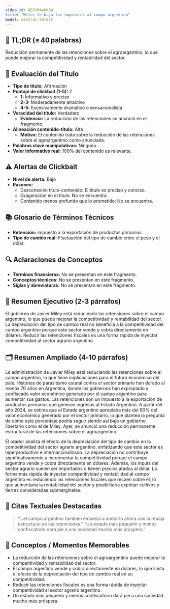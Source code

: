 ```yaml
---
video_id: QB3JM4wkKB4
title: "Milei le baja los impuestos al campo argentino"
model: mistral:latest
---
```


## 📌 TL;DR (≤ 40 palabras)
Reducción permanente de las retenciones sobre el agroargentino, lo que puede mejorar la competitividad y rentabilidad del sector.

## 🎯 Evaluación del Título
- **Tipo de título:** Afirmación
- **Puntaje de clickbait (1-5):** 2
  - **1:** Informativo y preciso
  - **2-3:** Moderadamente atractivo
  - **4-5:** Excesivamente dramático o sensacionalista
- **Veracidad del título:** Verdadero
  - **Evidencia:** La reducción de las retenciones se anunció en el fragmento.
- **Alineación contenido-título:** Alta
  - **Motivo:** El contenido trata sobre la reducción de las retenciones sobre el agroargentino como anunciada.
- **Palabras clave manipulativas:** Ninguna.
- **Valor informativo real:** 100% del contenido es relevante.

## ⚠️ Alertas de Clickbait
- **Nivel de alerta:** Bajo
- **Razones:**
  - Desconexión título-contenido: El título es preciso y conciso.
  - Exageración en el título: No se encuentra.
  - Contenido menos profundo que lo prometido: No se encuentra.

## 📚 Glosario de Términos Técnicos
- **Retención:** impuesto a la exportación de productos primarios.
- **Tipo de cambio real:** Fluctuación del tipo de cambio entre el peso y el dólar.

## 🔍 Aclaraciones de Conceptos
- **Términos financieros:** No se presentan en este fragmento.
- **Conceptos técnicos:** No se presentan en este fragmento.
- **Siglas y abreviaturas:** No se presentan en este fragmento.

## 📰 Resumen Ejecutivo (2‑3 párrafos)
El gobierno de Javier Miley está reduciendo las retenciones sobre el campo argentino, lo que puede mejorar la competitividad y rentabilidad del sector. La depreciación del tipo de cambio real no beneficia a la competitividad del campo argentino porque este sector vende y cobra directamente en dólares. Reducir las retenciones fiscales es una forma rápida de inyectar competitividad al sector agrario argentino.

## 🗂️ Resumen Ampliado (4‑10 párrafos)
La administración de Javier Miley está reduciendo las retenciones sobre el campo argentino, lo que tiene implicaciones para el futuro económico del país. Historias de parasitismo estatal contra el sector primario han durado al menos 70 años en Argentina, donde los gobiernos han expropiado y confiscado valor económico generado por el campo argentino para aumentar sus gastos. Las retenciones son un impuesto a la exportación de productos primarios que generan ingresos al Estado Argentino. A partir del año 2024, se estima que el Estado argentino apropiaba más del 60% del valor económico generado por el sector primario, lo que plantea la pregunta de cómo este porcentaje podría seguir siendo así bajo un gobierno libertario como el de Miley. Ayer, se anunció una reducción permanente estructural de las retenciones sobre el agroargentino.

El orador analiza el efecto de la depreciación del tipo de cambio en la competitividad del sector agrario argentino, enfatizando que este sector es hiperproductivo e internacionalizado. La depreciación no contribuye significativamente a incrementar la competitividad porque el campo argentino vende y cobra directamente en dólares. Además, los inputs del sector agrario suelen ser importados o tienen precios atados al dólar. La forma más rápida de inyectar competitividad y rentabilidad al campo argentino es reduciendo las retenciones fiscales que recaen sobre él, lo que aumentaría la rentabilidad del sector y posibilitaría explotar cultivos y tierras consideradas submarginales.

## 💬 Citas Textuales Destacadas
> “…el campo argentino también empieza a anotarlo ahora con la rebaja estructural de las retenciones.”
> “Un estado más pequeño y menos confiscatorio dará pie a una sociedad mucho más próspera.”

## 🎯 Conceptos / Momentos Memorables
- La reducción de las retenciones sobre el agroargentino puede mejorar la competitividad y rentabilidad del sector.
- El campo argentino vende y cobra directamente en dólares, lo que limita el efecto de la depreciación del tipo de cambio real en su competitividad.
- Reducir las retenciones fiscales es una forma rápida de inyectar competitividad al sector agrario argentino.
- Un estado más pequeño y menos confiscatorio dará pie a una sociedad mucho más próspera.